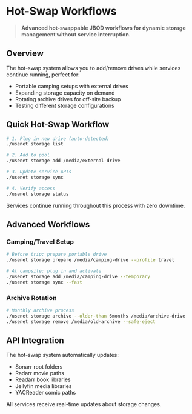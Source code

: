 # Hot-Swap Workflows

> **Advanced hot-swappable JBOD workflows for dynamic storage management without service interruption.**

## Overview

The hot-swap system allows you to add/remove drives while services continue running, perfect for:
- Portable camping setups with external drives
- Expanding storage capacity on demand  
- Rotating archive drives for off-site backup
- Testing different storage configurations

## Quick Hot-Swap Workflow

```bash
# 1. Plug in new drive (auto-detected)
./usenet storage list

# 2. Add to pool
./usenet storage add /media/external-drive

# 3. Update service APIs
./usenet storage sync

# 4. Verify access
./usenet storage status
```

Services continue running throughout this process with zero downtime.

## Advanced Workflows

### Camping/Travel Setup
```bash
# Before trip: prepare portable drive
./usenet storage prepare /media/camping-drive --profile travel

# At campsite: plug in and activate
./usenet storage add /media/camping-drive --temporary
./usenet storage sync --fast
```

### Archive Rotation
```bash
# Monthly archive process
./usenet storage archive --older-than 6months /media/archive-drive
./usenet storage remove /media/old-archive --safe-eject
```

## API Integration

The hot-swap system automatically updates:
- Sonarr root folders
- Radarr movie paths
- Readarr book libraries
- Jellyfin media libraries
- YACReader comic paths

All services receive real-time updates about storage changes.
